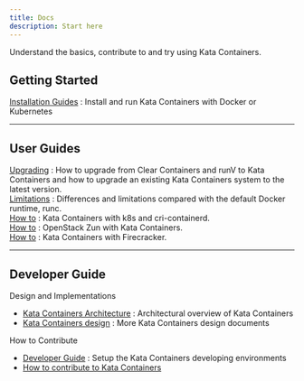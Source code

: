 ```yaml
---
title: Docs
description: Start here
---
```


Understand the basics, contribute to and try using Kata Containers.

## Getting Started

[Installation Guides]() : Install and run Kata Containers with Docker or Kubernetes

---

## User Guides

[Upgrading]() : How to upgrade from Clear Containers and runV to Kata Containers and how to upgrade an existing Kata Containers system to the latest version.  
[Limitations]() : Differences and limitations compared with the default Docker runtime, runc.  
[How to]() : Kata Containers with k8s and cri-containerd.  
[How to]() : OpenStack Zun with Kata Containers.  
[How to]() : Kata Containers with Firecracker.


---

## Developer Guide

Design and Implementations

* [Kata Containers Architecture]() : Architectural overview of Kata Containers
* [Kata Containers design]() : More Kata Containers design documents

How to Contribute

* [Developer Guide]() : Setup the Kata Containers developing environments
* [How to contribute to Kata Containers]()
